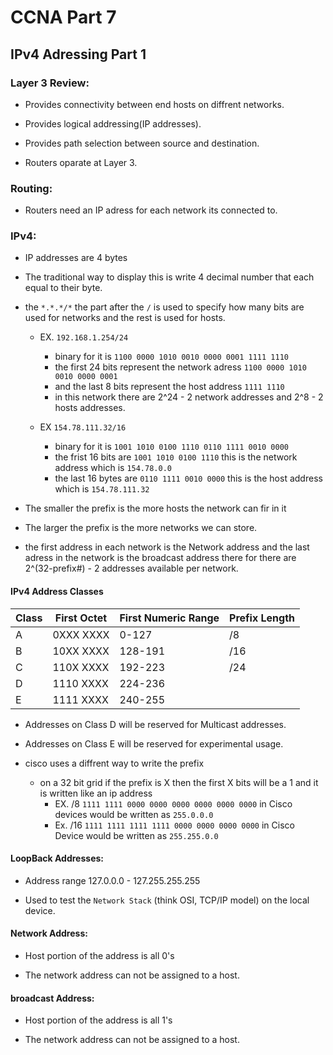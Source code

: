 # CCNA Part 7

## IPv4 Adressing Part 1

### Layer 3 Review:

* Provides connectivity between end hosts on diffrent networks.

* Provides logical addressing(IP addresses).

* Provides path selection between source and destination.

* Routers oparate at Layer 3.

### Routing:

* Routers need an IP adress for each network its connected to.

### IPv4:

* IP addresses are 4 bytes

* The traditional way to display this is write 4 decimal number that each equal to their byte.

* the `*.*.*/*` the part after the `/` is used to specify how many bits are used for networks and the rest is used for hosts.

    * EX. `192.168.1.254/24` 
        * binary for it is `1100 0000 1010 0010 0000 0001 1111 1110`
        * the first 24 bits represent the network adress `1100 0000 1010 0010 0000 0001`
        * and the last 8 bits represent the host address `1111 1110`
        * in this network there are 2^24 - 2 network addresses and 2^8 - 2 hosts addresses.

    * EX `154.78.111.32/16` 
        * binary for it is `1001 1010 0100 1110 0110 1111 0010 0000`
        * the frist 16 bits are `1001 1010 0100 1110` this is the network address which is `154.78.0.0`
        * the last 16 bytes are `0110 1111 0010 0000` this is the host address which is `154.78.111.32` 

* The smaller the prefix is the more hosts the network can fir in it

* The larger the prefix is the more networks we can store.

* the first address in each network is the Network address and the last adress in the network is the broadcast address there for there are 2^(32-prefix#) - 2 addresses available per network.

#### IPv4 Address Classes

|Class|First Octet|First Numeric Range|Prefix Length|
|---|---|---|---|
|A|0XXX XXXX|0-127|/8|
|B|10XX XXXX|128-191|/16|
|C|110X XXXX|192-223|/24|
|D|1110 XXXX|224-236||
|E|1111 XXXX|240-255||

* Addresses on Class D will be reserved for Multicast addresses.

* Addresses on Class E will be reserved for experimental usage.

* cisco uses a diffrent way to write the prefix
    * on a 32 bit grid if the prefix is X then the first X bits will be a 1 and it is written like an ip address
        * EX. /8 `1111 1111 0000 0000 0000 0000 0000 0000` in Cisco devices would be written as `255.0.0.0`
        * Ex. /16 `1111 1111 1111 1111 0000 0000 0000 0000` in Cisco Device would be written as `255.255.0.0`

#### LoopBack Addresses:

* Address range 127.0.0.0 - 127.255.255.255

* Used to test the `Network Stack` (think OSI, TCP/IP model) on the local device.



#### Network Address:

* Host portion of the address is all 0's

* The network address can not be assigned to a host.

#### broadcast Address:

* Host portion of the address is all 1's

* The network address can not be assigned to a host.
